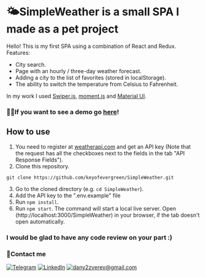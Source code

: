 # 🌤SimpleWeather is a small SPA I made as a pet project

Hello! This is my first SPA using a combination of React and Redux.\
Features:
- City search.
- Page with an hourly / three-day weather forecast.
- Adding a city to the list of favorites (stored in localStorage).
- The ability to switch the temperature from Celsius to Fahrenheit.

In my work I used [Swiper.js](https://swiperjs.com/), [moment.js](https://momentjs.com/) and [Material UI](https://mui.com/).

### 🐱‍🏍If you want to see a demo go [here](https://keyofevergreen.github.io/SimpleWeather/)!

## How to use

1. You need to register at [weatherapi.com](https://www.weatherapi.com/) and get an API key (Note that the request has all the checkboxes next to the fields in the tab "API Response Fields").
2. Clone this repository.
```
git clone https://github.com/keyofevergreen/SimpleWeather.git
```
3. Go to the cloned directory (e.g. `cd SimpleWeather`).
4. Add the API key to the ".env.example" file
5. Run `npm install`.
6. Run `npm start`. The command will start a local live server. Open (http://localhost:3000/SimpleWeather) in your browser, if the tab doesn't open automatically.

### I would be glad to have any code review on your part :)

### 🤙Contact me
[![Telegram](https://img.shields.io/badge/-Telegram-5599FF?style=for-the-badge&logo=Telegram&logoColor=FFFFFF)](https://t.me/keyofevergreen)
[![LinkedIn](https://img.shields.io/badge/-LinkedIn-5599FF?style=for-the-badge&logo=LinkedIn&logoColor=FFFFFF)](https://www.linkedin.cn/in/dan-zverev-33841b215)
[![dany2zverev@gmail.com](https://img.shields.io/badge/-dany2zverev&#64;gmail&#46;com-5599FF?style=for-the-badge&logo=Gmail&logoColor=FFFFFF)](mailto:dany2zverev@gmail.com)

